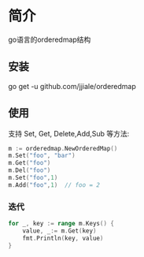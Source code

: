# 简介
go语言的orderedmap结构

## 安装

go get -u github.com/jjiale/orderedmap

## 使用

支持 Set, Get, Delete,Add,Sub 等方法:

```go
m := orderedmap.NewOrderedMap()
m.Set("foo", "bar")
m.Get("foo")
m.Del("foo")
m.Set("foo",1)
m.Add("foo",1)  // foo = 2
```

### 迭代

```go
for _, key := range m.Keys() {
	value, _:= m.Get(key)
	fmt.Println(key, value)
}
```
